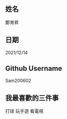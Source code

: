 姓名
----
鄭育昇

日期
----
2021/12/14

Github Username
---------------
Sam200602

我最喜歡的三件事
---------------
打球 玩手遊 看電視